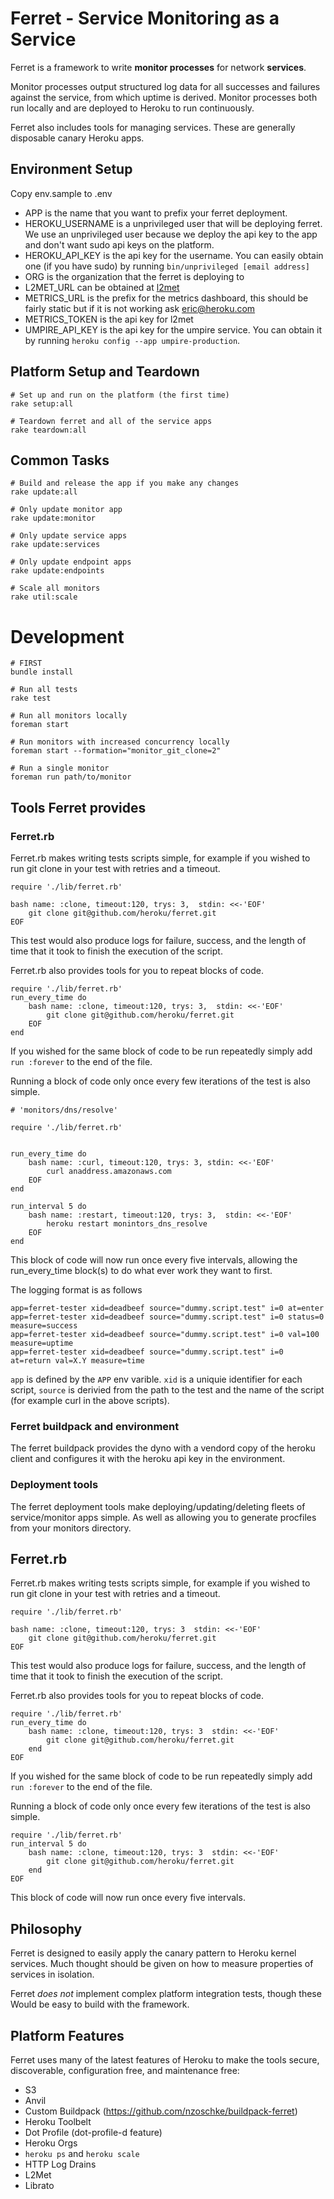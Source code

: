 # Ferret - Service Monitoring as a Service

Ferret is a framework to write **monitor processes** for network **services**.

Monitor processes output structured log data for all successes and failures
against the service, from which uptime is derived. Monitor processes both run
locally and are deployed to Heroku to run continuously.

Ferret also includes tools for managing services. These are generally disposable
canary Heroku apps.

## Environment Setup

Copy env.sample to .env

* APP is the name that you want to prefix your ferret deployment.
* HEROKU_USERNAME is a unprivileged user that will be deploying ferret. We use an unprivileged user because we deploy the api key to the app and don't want sudo api keys on the platform.
* HEROKU_API_KEY is the api key for the username. You can easily obtain one (if you have sudo) by running ```bin/unprivileged [email address]``` 
* ORG is the organization that the ferret is deploying to
* L2MET_URL can be obtained at [l2met](https://www.l2met.net)
* METRICS_URL is the prefix for the metrics dashboard, this should be fairly static but if it is not working ask eric@heroku.com
* METRICS_TOKEN is the api key for l2met
* UMPIRE_API_KEY is the api key for the umpire service. You can obtain it by running ```heroku config --app umpire-production```.

## Platform Setup and Teardown

```
# Set up and run on the platform (the first time)
rake setup:all

# Teardown ferret and all of the service apps
rake teardown:all
```

## Common Tasks
```
# Build and release the app if you make any changes
rake update:all

# Only update monitor app
rake update:monitor

# Only update service apps
rake update:services

# Only update endpoint apps
rake update:endpoints

# Scale all monitors
rake util:scale
```

# Development 

```
# FIRST
bundle install

# Run all tests
rake test

# Run all monitors locally
foreman start

# Run monitors with increased concurrency locally
foreman start --formation="monitor_git_clone=2"

# Run a single monitor
foreman run path/to/monitor

```

## Tools Ferret provides
### Ferret.rb
Ferret.rb makes writing tests scripts simple, for example if you wished to run git clone in your test with retries and a timeout.

```
require './lib/ferret.rb'

bash name: :clone, timeout:120, trys: 3,  stdin: <<-'EOF'
	git clone git@github.com/heroku/ferret.git
EOF

```

This test would also produce logs for failure, success, and the length of time that it took to finish the execution of the script.

Ferret.rb also provides tools for you to repeat blocks of code.

```
require './lib/ferret.rb'
run_every_time do
	bash name: :clone, timeout:120, trys: 3,  stdin: <<-'EOF'
		git clone git@github.com/heroku/ferret.git
	EOF
end

```

If you wished for the same block of code to be run repeatedly simply add `run :forever` to the end of the file.

Running a block of code only once every few iterations of the test is also simple.

```
# 'monitors/dns/resolve'

require './lib/ferret.rb'


run_every_time do
	bash name: :curl, timeout:120, trys: 3, stdin: <<-'EOF'
		curl anaddress.amazonaws.com
	EOF
end

run_interval 5 do
	bash name: :restart, timeout:120, trys: 3,	stdin: <<-'EOF'
		heroku restart monintors_dns_resolve
	EOF
end
```
This block of code will now run once every five intervals, allowing the run_every_time block(s) to do what ever work they want to first.

The logging format is as follows

```
app=ferret-tester xid=deadbeef source="dummy.script.test" i=0 at=enter
app=ferret-tester xid=deadbeef source="dummy.script.test" i=0 status=0 measure=success
app=ferret-tester xid=deadbeef source="dummy.script.test" i=0 val=100 measure=uptime
app=ferret-tester xid=deadbeef source="dummy.script.test" i=0 at=return val=X.Y measure=time

```
`app` is defined by the `APP` env varible. `xid` is a uniquie identifier for each script, `source` is derivied from the path to the test and the name of the script (for example curl in the above scripts).

### Ferret buildpack and environment
The ferret buildpack provides the dyno with a vendord copy of the heroku client and configures it with the heroku api key in the environment.
  
### Deployment tools
The ferret deployment tools make deploying/updating/deleting fleets of service/monitor apps simple. As well as allowing you to generate procfiles from your monitors directory.

## Ferret.rb
Ferret.rb makes writing tests scripts simple, for example if you wished to run git clone in your test with retries and a timeout.

```
require './lib/ferret.rb'

bash name: :clone, timeout:120, trys: 3  stdin: <<-'EOF'
	git clone git@github.com/heroku/ferret.git
EOF

```

This test would also produce logs for failure, success, and the length of time that it took to finish the execution of the script.

Ferret.rb also provides tools for you to repeat blocks of code.

```
require './lib/ferret.rb'
run_every_time do
	bash name: :clone, timeout:120, trys: 3  stdin: <<-'EOF'
		git clone git@github.com/heroku/ferret.git
	end
EOF

```

If you wished for the same block of code to be run repeatedly simply add `run :forever` to the end of the file.

Running a block of code only once every few iterations of the test is also simple.

```
require './lib/ferret.rb'
run_interval 5 do
	bash name: :clone, timeout:120, trys: 3  stdin: <<-'EOF'
		git clone git@github.com/heroku/ferret.git
	end
EOF

```
This block of code will now run once every five intervals.
## Philosophy

Ferret is designed to easily apply the canary pattern to Heroku kernel services. Much thought should be given on how to measure properties of services in isolation.

Ferret *does not* implement complex platform integration tests, though these 
Would be easy to build with the framework.

## Platform Features

Ferret uses many of the latest features of Heroku to make the tools secure,
discoverable, configuration free, and maintenance free:

* S3
* Anvil
* Custom Buildpack (https://github.com/nzoschke/buildpack-ferret)
* Heroku Toolbelt
* Dot Profile (dot-profile-d feature)
* Heroku Orgs
* `heroku ps` and `heroku scale`
* HTTP Log Drains
* L2Met
* Librato
